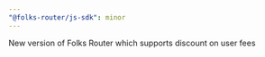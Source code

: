 ```yaml
---
"@folks-router/js-sdk": minor
---
```


New version of Folks Router which supports discount on user fees
